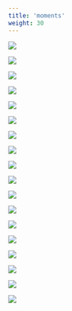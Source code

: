 ```yaml
---
title: 'moments'
weight: 30
---
```


<p>
<img src="/image0.jpg">
</p>

<p>
<img src="/image1.jpg">
</p>

<p>
<img src="/image2.jpg">
</p>

<p>
<img src="/image3.jpg">
</p>

<p>
<img src="/image4.jpg">
</p>

<p>
<img src="/image5.jpg">
</p>

<p>
<img src="/image6.jpg">
</p>

<p>
<img src="/image7.jpg">
</p>

<p>
<img src="/image8.jpg">
</p>

<p>
<img src="/image9.jpg">
</p>

<p>
<img src="/image10.jpg">
</p>

<p>
<img src="/image11.jpg">
</p>

<p>
<img src="/image12.jpg">
</p>

<p>
<img src="/image13.jpg">
</p>

<p>
<img src="/image14.jpg">
</p>

<p>
<img src="/image15.jpg">
</p>

<p>
<img src="/image16.jpg">
</p>

<p>
<img src="/image17.jpeg">
</p>
